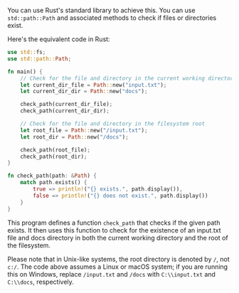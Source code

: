 You can use Rust's standard library to achieve this. You can use `std::path::Path` and associated methods to check if files or directories exist.

Here's the equivalent code in Rust:

```rust
use std::fs;
use std::path::Path;

fn main() {
    // Check for the file and directory in the current working directory
    let current_dir_file = Path::new("input.txt");
    let current_dir_dir = Path::new("docs");

    check_path(current_dir_file);
    check_path(current_dir_dir);

    // Check for the file and directory in the filesystem root
    let root_file = Path::new("/input.txt");
    let root_dir = Path::new("/docs");

    check_path(root_file);
    check_path(root_dir);
}

fn check_path(path: &Path) {
    match path.exists() {
        true => println!("{} exists.", path.display()),
        false => println!("{} does not exist.", path.display())
    }
}
```

This program defines a function `check_path` that checks if the given path exists. It then uses this function to check for the existence of an input.txt file and docs directory in both the current working directory and the root of the filesystem.

Please note that in Unix-like systems, the root directory is denoted by `/`, not `c:/`. The code above assumes a Linux or macOS system; if you are running this on Windows, replace `/input.txt` and `/docs` with `C:\\input.txt` and `C:\\docs`, respectively.
